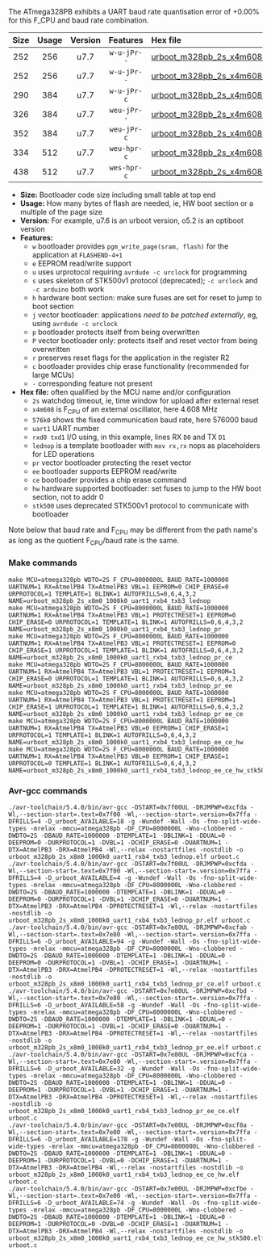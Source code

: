 The ATmega328PB exhibits a UART baud rate quantisation error of +0.00% for this F_CPU and baud rate combination.

|Size|Usage|Version|Features|Hex file|
|:-:|:-:|:-:|:-:|:--|
|252|256|u7.7|`w-u-jPr--`|[urboot_m328pb_2s_x4m608_576k0_uart1_rxb4_txb3_lednop.hex](https://raw.githubusercontent.com/stefanrueger/urboot.hex/main/u7.7/mcus/atmega328pb/watchdog_2_s/external_oscillator_x/%2B4m608000_hz/%2B576k0_baud/uart1_rxb4_txb3/lednop/urboot_m328pb_2s_x4m608_576k0_uart1_rxb4_txb3_lednop.hex)|
|252|256|u7.7|`w-u-jPr--`|[urboot_m328pb_2s_x4m608_576k0_uart1_rxb4_txb3_lednop_pr.hex](https://raw.githubusercontent.com/stefanrueger/urboot.hex/main/u7.7/mcus/atmega328pb/watchdog_2_s/external_oscillator_x/%2B4m608000_hz/%2B576k0_baud/uart1_rxb4_txb3/lednop/urboot_m328pb_2s_x4m608_576k0_uart1_rxb4_txb3_lednop_pr.hex)|
|290|384|u7.7|`w-u-jPr-c`|[urboot_m328pb_2s_x4m608_576k0_uart1_rxb4_txb3_lednop_pr_ce.hex](https://raw.githubusercontent.com/stefanrueger/urboot.hex/main/u7.7/mcus/atmega328pb/watchdog_2_s/external_oscillator_x/%2B4m608000_hz/%2B576k0_baud/uart1_rxb4_txb3/lednop/urboot_m328pb_2s_x4m608_576k0_uart1_rxb4_txb3_lednop_pr_ce.hex)|
|326|384|u7.7|`weu-jPr--`|[urboot_m328pb_2s_x4m608_576k0_uart1_rxb4_txb3_lednop_pr_ee.hex](https://raw.githubusercontent.com/stefanrueger/urboot.hex/main/u7.7/mcus/atmega328pb/watchdog_2_s/external_oscillator_x/%2B4m608000_hz/%2B576k0_baud/uart1_rxb4_txb3/lednop/urboot_m328pb_2s_x4m608_576k0_uart1_rxb4_txb3_lednop_pr_ee.hex)|
|352|384|u7.7|`weu-jPr-c`|[urboot_m328pb_2s_x4m608_576k0_uart1_rxb4_txb3_lednop_pr_ee_ce.hex](https://raw.githubusercontent.com/stefanrueger/urboot.hex/main/u7.7/mcus/atmega328pb/watchdog_2_s/external_oscillator_x/%2B4m608000_hz/%2B576k0_baud/uart1_rxb4_txb3/lednop/urboot_m328pb_2s_x4m608_576k0_uart1_rxb4_txb3_lednop_pr_ee_ce.hex)|
|334|512|u7.7|`weu-hpr-c`|[urboot_m328pb_2s_x4m608_576k0_uart1_rxb4_txb3_lednop_ee_ce_hw.hex](https://raw.githubusercontent.com/stefanrueger/urboot.hex/main/u7.7/mcus/atmega328pb/watchdog_2_s/external_oscillator_x/%2B4m608000_hz/%2B576k0_baud/uart1_rxb4_txb3/lednop/urboot_m328pb_2s_x4m608_576k0_uart1_rxb4_txb3_lednop_ee_ce_hw.hex)|
|438|512|u7.7|`wes-hpr-c`|[urboot_m328pb_2s_x4m608_576k0_uart1_rxb4_txb3_lednop_ee_ce_hw_stk500.hex](https://raw.githubusercontent.com/stefanrueger/urboot.hex/main/u7.7/mcus/atmega328pb/watchdog_2_s/external_oscillator_x/%2B4m608000_hz/%2B576k0_baud/uart1_rxb4_txb3/lednop/urboot_m328pb_2s_x4m608_576k0_uart1_rxb4_txb3_lednop_ee_ce_hw_stk500.hex)|

- **Size:** Bootloader code size including small table at top end
- **Usage:** How many bytes of flash are needed, ie, HW boot section or a multiple of the page size
- **Version:** For example, u7.6 is an urboot version, o5.2 is an optiboot version
- **Features:**
  + `w` bootloader provides `pgm_write_page(sram, flash)` for the application at `FLASHEND-4+1`
  + `e` EEPROM read/write support
  + `u` uses urprotocol requiring `avrdude -c urclock` for programming
  + `s` uses skeleton of STK500v1 protocol (deprecated); `-c urclock` and `-c arduino` both work
  + `h` hardware boot section: make sure fuses are set for reset to jump to boot section
  + `j` vector bootloader: applications *need to be patched externally*, eg, using `avrdude -c urclock`
  + `p` bootloader protects itself from being overwritten
  + `P` vector bootloader only: protects itself and reset vector from being overwritten
  + `r` preserves reset flags for the application in the register R2
  + `c` bootloader provides chip erase functionality (recommended for large MCUs)
  + `-` corresponding feature not present
- **Hex file:** often qualified by the MCU name and/or configuration
  + `2s` watchdog timeout, ie, time window for upload after external reset
  + `x4m608` is F<sub>CPU</sub> of an external oscillator, here 4.608 MHz
  + `576k0` shows the fixed communication baud rate, here 576000 baud
  + `uart1` UART number
  + `rxd0 txd1` I/O using, in this example, lines RX `D0` and TX `D1`
  + `lednop` is a template bootloader with `mov rx,rx` nops as placeholders for LED operations
  + `pr` vector bootloader protecting the reset vector
  + `ee` bootloader supports EEPROM read/write
  + `ce` bootloader provides a chip erase command
  + `hw` hardware supported bootloader: set fuses to jump to the HW boot section, not to addr 0
  + `stk500` uses deprecated STK500v1 protocol to communicate with bootloader


Note below that baud rate and F<sub>CPU</sub> may be different from the path name's as long as the quotient F<sub>CPU</sub>/baud rate is the same.

### Make commands
```
make MCU=atmega328pb WDTO=2S F_CPU=8000000L BAUD_RATE=1000000 UARTNUM=1 RX=AtmelPB4 TX=AtmelPB3 VBL=1 EEPROM=0 CHIP_ERASE=0 URPROTOCOL=1 TEMPLATE=1 BLINK=1 AUTOFRILLS=0,6,4,3,2 NAME=urboot_m328pb_2s_x8m0_1000k0_uart1_rxb4_txb3_lednop
make MCU=atmega328pb WDTO=2S F_CPU=8000000L BAUD_RATE=1000000 UARTNUM=1 RX=AtmelPB4 TX=AtmelPB3 VBL=1 PROTECTRESET=1 EEPROM=0 CHIP_ERASE=0 URPROTOCOL=1 TEMPLATE=1 BLINK=1 AUTOFRILLS=0,6,4,3,2 NAME=urboot_m328pb_2s_x8m0_1000k0_uart1_rxb4_txb3_lednop_pr
make MCU=atmega328pb WDTO=2S F_CPU=8000000L BAUD_RATE=1000000 UARTNUM=1 RX=AtmelPB4 TX=AtmelPB3 VBL=1 PROTECTRESET=1 EEPROM=0 CHIP_ERASE=1 URPROTOCOL=1 TEMPLATE=1 BLINK=1 AUTOFRILLS=0,6,4,3,2 NAME=urboot_m328pb_2s_x8m0_1000k0_uart1_rxb4_txb3_lednop_pr_ce
make MCU=atmega328pb WDTO=2S F_CPU=8000000L BAUD_RATE=1000000 UARTNUM=1 RX=AtmelPB4 TX=AtmelPB3 VBL=1 PROTECTRESET=1 EEPROM=1 CHIP_ERASE=0 URPROTOCOL=1 TEMPLATE=1 BLINK=1 AUTOFRILLS=0,6,4,3,2 NAME=urboot_m328pb_2s_x8m0_1000k0_uart1_rxb4_txb3_lednop_pr_ee
make MCU=atmega328pb WDTO=2S F_CPU=8000000L BAUD_RATE=1000000 UARTNUM=1 RX=AtmelPB4 TX=AtmelPB3 VBL=1 PROTECTRESET=1 EEPROM=1 CHIP_ERASE=1 URPROTOCOL=1 TEMPLATE=1 BLINK=1 AUTOFRILLS=0,6,4,3,2 NAME=urboot_m328pb_2s_x8m0_1000k0_uart1_rxb4_txb3_lednop_pr_ee_ce
make MCU=atmega328pb WDTO=2S F_CPU=8000000L BAUD_RATE=1000000 UARTNUM=1 RX=AtmelPB4 TX=AtmelPB3 VBL=0 EEPROM=1 CHIP_ERASE=1 URPROTOCOL=1 TEMPLATE=1 BLINK=1 AUTOFRILLS=0,6,4,3,2 NAME=urboot_m328pb_2s_x8m0_1000k0_uart1_rxb4_txb3_lednop_ee_ce_hw
make MCU=atmega328pb WDTO=2S F_CPU=8000000L BAUD_RATE=1000000 UARTNUM=1 RX=AtmelPB4 TX=AtmelPB3 VBL=0 EEPROM=1 CHIP_ERASE=1 URPROTOCOL=0 TEMPLATE=1 BLINK=1 AUTOFRILLS=0,6,4,3,2 NAME=urboot_m328pb_2s_x8m0_1000k0_uart1_rxb4_txb3_lednop_ee_ce_hw_stk500
```

### Avr-gcc commands
```
./avr-toolchain/5.4.0/bin/avr-gcc -DSTART=0x7f00UL -DRJMPWP=0xcfda -Wl,--section-start=.text=0x7f00 -Wl,--section-start=.version=0x7ffa -DFRILLS=4 -D_urboot_AVAILABLE=18 -g -Wundef -Wall -Os -fno-split-wide-types -mrelax -mmcu=atmega328pb -DF_CPU=8000000L -Wno-clobbered -DWDTO=2S -DBAUD_RATE=1000000 -DTEMPLATE=1 -DBLINK=1 -DDUAL=0 -DEEPROM=0 -DURPROTOCOL=1 -DVBL=1 -DCHIP_ERASE=0 -DUARTNUM=1 -DTX=AtmelPB3 -DRX=AtmelPB4 -Wl,--relax -nostartfiles -nostdlib -o urboot_m328pb_2s_x8m0_1000k0_uart1_rxb4_txb3_lednop.elf urboot.c
./avr-toolchain/5.4.0/bin/avr-gcc -DSTART=0x7f00UL -DRJMPWP=0xcfda -Wl,--section-start=.text=0x7f00 -Wl,--section-start=.version=0x7ffa -DFRILLS=4 -D_urboot_AVAILABLE=4 -g -Wundef -Wall -Os -fno-split-wide-types -mrelax -mmcu=atmega328pb -DF_CPU=8000000L -Wno-clobbered -DWDTO=2S -DBAUD_RATE=1000000 -DTEMPLATE=1 -DBLINK=1 -DDUAL=0 -DEEPROM=0 -DURPROTOCOL=1 -DVBL=1 -DCHIP_ERASE=0 -DUARTNUM=1 -DTX=AtmelPB3 -DRX=AtmelPB4 -DPROTECTRESET=1 -Wl,--relax -nostartfiles -nostdlib -o urboot_m328pb_2s_x8m0_1000k0_uart1_rxb4_txb3_lednop_pr.elf urboot.c
./avr-toolchain/5.4.0/bin/avr-gcc -DSTART=0x7e80UL -DRJMPWP=0xcfab -Wl,--section-start=.text=0x7e80 -Wl,--section-start=.version=0x7ffa -DFRILLS=6 -D_urboot_AVAILABLE=94 -g -Wundef -Wall -Os -fno-split-wide-types -mrelax -mmcu=atmega328pb -DF_CPU=8000000L -Wno-clobbered -DWDTO=2S -DBAUD_RATE=1000000 -DTEMPLATE=1 -DBLINK=1 -DDUAL=0 -DEEPROM=0 -DURPROTOCOL=1 -DVBL=1 -DCHIP_ERASE=1 -DUARTNUM=1 -DTX=AtmelPB3 -DRX=AtmelPB4 -DPROTECTRESET=1 -Wl,--relax -nostartfiles -nostdlib -o urboot_m328pb_2s_x8m0_1000k0_uart1_rxb4_txb3_lednop_pr_ce.elf urboot.c
./avr-toolchain/5.4.0/bin/avr-gcc -DSTART=0x7e80UL -DRJMPWP=0xcfbd -Wl,--section-start=.text=0x7e80 -Wl,--section-start=.version=0x7ffa -DFRILLS=6 -D_urboot_AVAILABLE=58 -g -Wundef -Wall -Os -fno-split-wide-types -mrelax -mmcu=atmega328pb -DF_CPU=8000000L -Wno-clobbered -DWDTO=2S -DBAUD_RATE=1000000 -DTEMPLATE=1 -DBLINK=1 -DDUAL=0 -DEEPROM=1 -DURPROTOCOL=1 -DVBL=1 -DCHIP_ERASE=0 -DUARTNUM=1 -DTX=AtmelPB3 -DRX=AtmelPB4 -DPROTECTRESET=1 -Wl,--relax -nostartfiles -nostdlib -o urboot_m328pb_2s_x8m0_1000k0_uart1_rxb4_txb3_lednop_pr_ee.elf urboot.c
./avr-toolchain/5.4.0/bin/avr-gcc -DSTART=0x7e80UL -DRJMPWP=0xcfca -Wl,--section-start=.text=0x7e80 -Wl,--section-start=.version=0x7ffa -DFRILLS=6 -D_urboot_AVAILABLE=32 -g -Wundef -Wall -Os -fno-split-wide-types -mrelax -mmcu=atmega328pb -DF_CPU=8000000L -Wno-clobbered -DWDTO=2S -DBAUD_RATE=1000000 -DTEMPLATE=1 -DBLINK=1 -DDUAL=0 -DEEPROM=1 -DURPROTOCOL=1 -DVBL=1 -DCHIP_ERASE=1 -DUARTNUM=1 -DTX=AtmelPB3 -DRX=AtmelPB4 -DPROTECTRESET=1 -Wl,--relax -nostartfiles -nostdlib -o urboot_m328pb_2s_x8m0_1000k0_uart1_rxb4_txb3_lednop_pr_ee_ce.elf urboot.c
./avr-toolchain/5.4.0/bin/avr-gcc -DSTART=0x7e00UL -DRJMPWP=0xcf8a -Wl,--section-start=.text=0x7e00 -Wl,--section-start=.version=0x7ffa -DFRILLS=6 -D_urboot_AVAILABLE=178 -g -Wundef -Wall -Os -fno-split-wide-types -mrelax -mmcu=atmega328pb -DF_CPU=8000000L -Wno-clobbered -DWDTO=2S -DBAUD_RATE=1000000 -DTEMPLATE=1 -DBLINK=1 -DDUAL=0 -DEEPROM=1 -DURPROTOCOL=1 -DVBL=0 -DCHIP_ERASE=1 -DUARTNUM=1 -DTX=AtmelPB3 -DRX=AtmelPB4 -Wl,--relax -nostartfiles -nostdlib -o urboot_m328pb_2s_x8m0_1000k0_uart1_rxb4_txb3_lednop_ee_ce_hw.elf urboot.c
./avr-toolchain/5.4.0/bin/avr-gcc -DSTART=0x7e00UL -DRJMPWP=0xcfbe -Wl,--section-start=.text=0x7e00 -Wl,--section-start=.version=0x7ffa -DFRILLS=6 -D_urboot_AVAILABLE=74 -g -Wundef -Wall -Os -fno-split-wide-types -mrelax -mmcu=atmega328pb -DF_CPU=8000000L -Wno-clobbered -DWDTO=2S -DBAUD_RATE=1000000 -DTEMPLATE=1 -DBLINK=1 -DDUAL=0 -DEEPROM=1 -DURPROTOCOL=0 -DVBL=0 -DCHIP_ERASE=1 -DUARTNUM=1 -DTX=AtmelPB3 -DRX=AtmelPB4 -Wl,--relax -nostartfiles -nostdlib -o urboot_m328pb_2s_x8m0_1000k0_uart1_rxb4_txb3_lednop_ee_ce_hw_stk500.elf urboot.c
```

